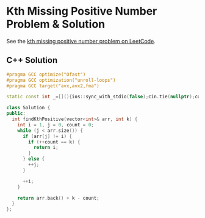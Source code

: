 # Kth Missing Positive Number Problem & Solution

See the [kth missing positive number problem on LeetCode](https://leetcode.com/problems/kth-missing-positive-number).

## C++ Solution

```cpp
#pragma GCC optimize("Ofast")
#pragma GCC optimization("unroll-loops")
#pragma GCC target("avx,avx2,fma")

static const int _=[](){ios::sync_with_stdio(false);cin.tie(nullptr);cout.tie(nullptr);return 0;}();

class Solution {
public:
  int findKthPositive(vector<int>& arr, int k) {
    int i = 1, j = 0, count = 0;
    while (j < arr.size()) {
      if (arr[j] != i) {
        if (++count == k) {
          return i;
        }
      } else {
        ++j;
      }

      ++i;
    }

    return arr.back() + k - count;
  }
};
```

